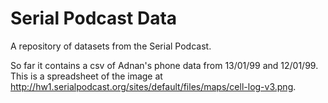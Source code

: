 Serial Podcast Data
===================

A repository of datasets from the Serial Podcast.

So far it contains a csv of Adnan's phone data from 13/01/99 and 12/01/99. This is a spreadsheet of the image at http://hw1.serialpodcast.org/sites/default/files/maps/cell-log-v3.png.


